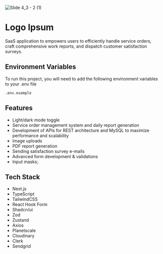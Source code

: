 ![Slide 4_3 - 2 (1)](https://github.com/rbpolim/logo-ipsum/assets/66570560/eb17c34c-4d46-4442-a962-b8cf20b075ad)

# Logo Ipsum

SaaS application to empowers users to efficiently handle service orders, craft comprehensive work reports, and dispatch customer satisfaction surveys.

## Environment Variables

To run this project, you will need to add the following environment variables to your .env file

`.env.example`

## Features

- Light/dark mode toggle
- Service order management system and daily report generation
- Development of APIs for REST architecture and MySQL to maximize performance and scalability
- Image uploads
- PDF report generation
- Sending satisfaction survey e-mails
- Advanced form development & validations
- Input masks;

## Tech Stack

- Next.js
- TypeScript
- TailwindCSS
- React Hook Form
- Shadcn/ui
- Zod
- Zustand
- Axios
- Planetscale
- Cloudinary
- Clerk
- Sendgrid
